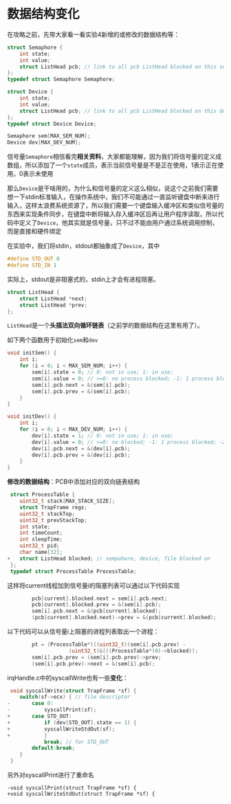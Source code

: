 # 数据结构变化

在攻略之前，先带大家看一看实验4新增的或修改的数据结构等：

```c
struct Semaphore {
	int state;
	int value;
	struct ListHead pcb; // link to all pcb ListHead blocked on this semaphore
};
typedef struct Semaphore Semaphore;

struct Device {
	int state;
	int value;
	struct ListHead pcb; // link to all pcb ListHead blocked on this device
};
typedef struct Device Device;

Semaphore sem[MAX_SEM_NUM];
Device dev[MAX_DEV_NUM];
```

信号量`Semaphore`相信看完**相关资料**，大家都能理解，因为我们将信号量的定义成数组，所以添加了一个`state`成员，表示当前信号量是不是正在使用，1表示正在使用，0表示未使用

那么`Device`是干啥用的，为什么和信号量的定义这么相似，说这个之前我们需要想一下stdin标准输入，在操作系统中，我们不可能通过一直监听键盘中断来进行输入，这样太浪费系统资源了，所以我们需要一个键盘输入缓冲区和类似信号量的东西来实现条件同步，在键盘中断将输入存入缓冲区后再让用户程序读取，所以代码中定义了`Device`，他其实就是信号量，只不过不能由用户通过系统调用控制，而是直接和硬件绑定

在实验中，我们将stdin，stdout都抽象成了`Device`，其中

```c
#define STD_OUT 0
#define STD_IN 1
```

实际上，stdout是非阻塞式的，stdin上才会有进程阻塞。

```c
struct ListHead {
	struct ListHead *next;
	struct ListHead *prev;
};
```

`ListHead`是一个**头插法双向循环链表**（之前学的数据结构在这里有用了）。

如下两个函数用于初始化`sem`和`dev`

```c
void initSem() {
	int i;
	for (i = 0; i < MAX_SEM_NUM; i++) {
		sem[i].state = 0; // 0: not in use; 1: in use;
		sem[i].value = 0; // >=0: no process blocked; -1: 1 process blocked; -2: 2 process blocked;...
		sem[i].pcb.next = &(sem[i].pcb);
		sem[i].pcb.prev = &(sem[i].pcb);
	}
}

void initDev() {
	int i;
	for (i = 0; i < MAX_DEV_NUM; i++) {
		dev[i].state = 1; // 0: not in use; 1: in use;
		dev[i].value = 0; // >=0: no blocked; -1: 1 process blocked; -2: 2 process blocked;...
		dev[i].pcb.next = &(dev[i].pcb);
		dev[i].pcb.prev = &(dev[i].pcb);
	}
}
```

**修改的数据结构**：PCB中添加对应的双向链表结构

```c
 struct ProcessTable {
 	uint32_t stack[MAX_STACK_SIZE];
 	struct TrapFrame regs;
 	uint32_t stackTop;
 	uint32_t prevStackTop;
 	int state;
 	int timeCount;
 	int sleepTime;
 	uint32_t pid;
 	char name[32];
+	struct ListHead blocked; // sempahore, device, file blocked on
 };
 typedef struct ProcessTable ProcessTable;
```

这样将current线程加到信号量i的阻塞列表可以通过以下代码实现

```c
		pcb[current].blocked.next = sem[i].pcb.next;
		pcb[current].blocked.prev = &(sem[i].pcb);
		sem[i].pcb.next = &(pcb[current].blocked);
		(pcb[current].blocked.next)->prev = &(pcb[current].blocked);
```

以下代码可以从信号量i上阻塞的进程列表取出一个进程：

```c
		pt = (ProcessTable*)((uint32_t)(sem[i].pcb.prev) -
					(uint32_t)&(((ProcessTable*)0)->blocked));
		sem[i].pcb.prev = (sem[i].pcb.prev)->prev;
		(sem[i].pcb.prev)->next = &(sem[i].pcb);
```

irqHandle.c中的syscallWrite也有一些**变化**：

```c
 void syscallWrite(struct TrapFrame *sf) {
 	switch(sf->ecx) { // file descriptor
-		case 0:
-			syscallPrint(sf);
+		case STD_OUT:
+			if (dev[STD_OUT].state == 1) {
+			syscallWriteStdOut(sf);
+			}
 			break; // for STD_OUT
 		default:break;
 	}
 }
```

另外对syscallPrint进行了重命名

```
-void syscallPrint(struct TrapFrame *sf) {
+void syscallWriteStdOut(struct TrapFrame *sf) {
```


